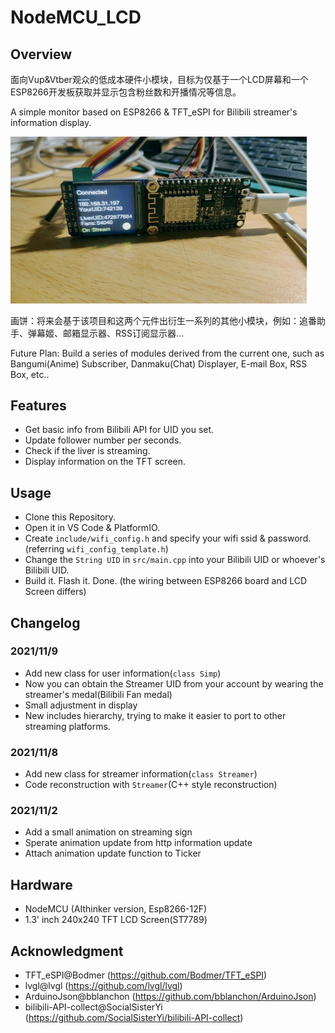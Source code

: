 # NodeMCU_LCD

## Overview
面向Vup&Vtber观众的低成本硬件小模块，目标为仅基于一个LCD屏幕和一个ESP8266开发板获取并显示包含粉丝数和开播情况等信息。

A simple monitor based on ESP8266 & TFT_eSPI for Bilibili streamer's information display.

<img src=".\pic\demo.jpg" alt="demo" style="zoom:50%;" />

画饼：将来会基于该项目和这两个元件出衍生一系列的其他小模块，例如：追番助手、弹幕姬、邮箱显示器、RSS订阅显示器...

Future Plan: Build a series of modules derived from the current one, such as Bangumi(Anime) Subscriber, Danmaku(Chat) Displayer, E-mail Box, RSS Box, etc..

## Features

+ Get basic info from Bilibili API for UID you set.
+ Update follower number per seconds.
+ Check if the liver is streaming.
+ Display information on the TFT screen.

## Usage

+ Clone this Repository.
+ Open it in VS Code & PlatformIO.
+ Create `include/wifi_config.h` and specify your wifi ssid & password.(referring `wifi_config_template.h`)
+ Change the `String UID` in `src/main.cpp` into your Bilibili UID or whoever's Bilibili UID.
+ Build it. Flash it. Done. (the wiring between ESP8266 board and LCD Screen differs)

## Changelog
### 2021/11/9
+ Add new class for user information(`class Simp`)
+ Now you can obtain the Streamer UID from your account by wearing the streamer's medal(Bilibili Fan medal)
+ Small adjustment in display
+ New includes hierarchy, trying to make it easier to port to other streaming platforms.
### 2021/11/8
+ Add new class for streamer information(`class Streamer`)
+ Code reconstruction with `Streamer`(C++ style reconstruction)
### 2021/11/2
+ Add a small animation on streaming sign
+ Sperate animation update from http information update
+ Attach animation update function to Ticker

## Hardware

+ NodeMCU (AIthinker version, Esp8266-12F)
+ 1.3' inch 240x240 TFT LCD Screen(ST7789)

## Acknowledgment

+ TFT_eSPI@Bodmer (https://github.com/Bodmer/TFT_eSPI)
+ lvgl@lvgl (https://github.com/lvgl/lvgl)
+ ArduinoJson@bblanchon (https://github.com/bblanchon/ArduinoJson)
+ bilibili-API-collect@SocialSisterYi (https://github.com/SocialSisterYi/bilibili-API-collect)